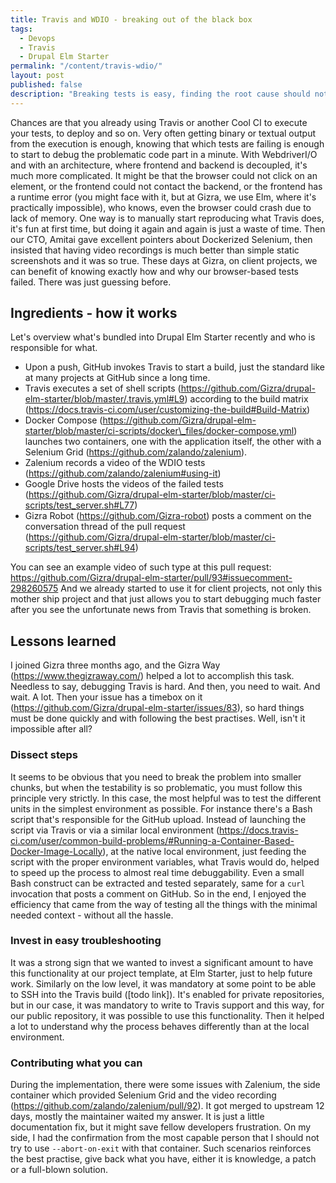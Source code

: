 ```yaml
---
title: Travis and WDIO - breaking out of the black box
tags:
  - Devops
  - Travis
  - Drupal Elm Starter
permalink: "/content/travis-wdio/"
layout: post
published: false
description: "Breaking tests is easy, finding the root cause should not be."
---
```


Chances are that you already using Travis or another Cool CI to execute your tests, to deploy and so on. Very often getting binary or textual output from the execution is enough, knowing that which tests are failing is enough to start to debug the problematic code part in a minute. With WebdriverI/O and with an architecture, where frontend and backend is decoupled, it's much more complicated. It might be that the browser could not click on an element, or the frontend could not contact the backend, or the frontend has a runtime error (you might face with it, but at Gizra, we use Elm, where it's practically impossible), who knows, even the browser could crash due to lack of memory. One way is to manually start reproducing what Travis does, it's fun at first time, but doing it again and again is just a waste of time. Then our CTO, Amitai gave excellent pointers about Dockerized Selenium, then insisted that having video recordings is much better than simple static screenshots and it was so true. These days at Gizra, on client projects, we can benefit of knowing exactly how and why our browser-based tests failed. There was just guessing before.

## Ingredients - how it works

Let's overview what's bundled into Drupal Elm Starter recently and who is responsible for what.

 - Upon a push, GitHub invokes Travis to start a build, just the standard like at many projects at GitHub since a long time.
 - Travis executes a set of shell scripts (https://github.com/Gizra/drupal-elm-starter/blob/master/.travis.yml#L9) according to the build matrix (https://docs.travis-ci.com/user/customizing-the-build#Build-Matrix)
 - Docker Compose (https://github.com/Gizra/drupal-elm-starter/blob/master/ci-scripts/docker\_files/docker-compose.yml) launches two containers, one with the application itself, the other with a Selenium Grid (https://github.com/zalando/zalenium).
 - Zalenium records a video of the WDIO tests (https://github.com/zalando/zalenium#using-it)
 - Google Drive hosts the videos of the failed tests (https://github.com/Gizra/drupal-elm-starter/blob/master/ci-scripts/test_server.sh#L77)
 - Gizra Robot (https://github.com/Gizra-robot) posts a comment on the conversation thread of the pull request (https://github.com/Gizra/drupal-elm-starter/blob/master/ci-scripts/test_server.sh#L94)

You can see an example video of such type at this pull request: https://github.com/Gizra/drupal-elm-starter/pull/93#issuecomment-298260575
And we already started to use it for client projects, not only this mother ship project and that just allows you to start debugging much faster after you see the unfortunate news from Travis that something is broken.

## Lessons learned

I joined Gizra three months ago, and the Gizra Way (https://www.thegizraway.com/) helped a lot to accomplish this task. Needless to say, debugging Travis is hard. And then, you need to wait. And wait. A lot. Then your issue has a timebox on it (https://github.com/Gizra/drupal-elm-starter/issues/83), so hard things must be done quickly and with following the best practises. Well, isn't it impossible after all?

### Dissect steps
It seems to be obvious that you need to break the problem into smaller chunks, but when the testability is so problematic, you must follow this principle very strictly. In this case, the most helpful was to test the different units in the simplest environment as possible. For instance there's a Bash script that's responsible for the GitHub upload. Instead of launching the script via Travis or via a similar local environment (https://docs.travis-ci.com/user/common-build-problems/#Running-a-Container-Based-Docker-Image-Locally), at the native local environment, just feeding the script with the proper environment variables, what Travis would do, helped to speed up the process to almost real time debuggability. Even a small Bash construct can be extracted and tested separately, same for a `curl` invocation that posts a comment on GitHub. So in the end, I enjoyed the efficiency that came from the way of testing all the things with the minimal needed context - without all the hassle.


### Invest in easy troubleshooting
It was a strong sign that we wanted to invest a significant amount to have this functionality at our project template, at Elm Starter, just to help future work. Similarly on the low level, it was mandatory at some point to be able to SSH into the Travis build ([todo link]). It's enabled for private repositories, but in our case, it was mandatory to write to Travis support and this way, for our public repository, it was possible to use this functionality. Then it helped a lot to understand why the process behaves differently than at the local environment.


### Contributing what you can
During the implementation, there were some issues with Zalenium, the side container which provided Selenium Grid and the video recording (https://github.com/zalando/zalenium/pull/92). It got merged to upstream 12 days, mostly the maintainer waited my answer. It is just a little documentation fix, but it might save fellow developers frustration. On my side, I had the confirmation from the most capable person that I should not try to use ```--abort-on-exit``` with that container. Such scenarios reinforces the best practise, give back what you have, either it is knowledge, a patch or a full-blown solution.
